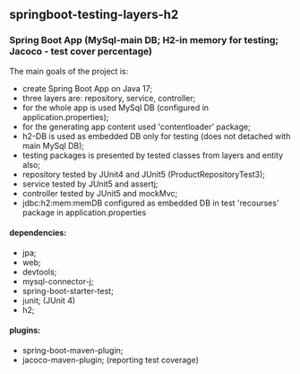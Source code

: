 ## springboot-testing-layers-h2

### Spring Boot App (MySql-main DB; H2-in memory for testing; Jacoco - test cover percentage)

The main goals of the project is:

* create Spring Boot App on Java 17;
* three layers are: repository, service, controller;
* for the whole app is used MySql DB (configured in application.properties);
* for the generating app content used 'contentloader' package;
* h2-DB is used as embedded DB only for testing (does not detached with main MySql DB);
* testing packages is presented by tested classes from layers and entity also;
* repository tested by JUnit4 and JUnit5 (ProductRepositoryTest3);
* service tested by JUnit5 and assertj;
* controller tested by JUnit5 and mockMvc;
* jdbc:h2:mem:memDB configured as embedded DB in test 'recourses' package in application.properties

#### dependencies:
  - jpa;
  - web;
  - devtools;
  - mysql-connector-j;
  - spring-boot-starter-test;
  - junit; (JUnit 4)
  - h2;

#### plugins:
* spring-boot-maven-plugin;
* jacoco-maven-plugin; (reporting test coverage)


